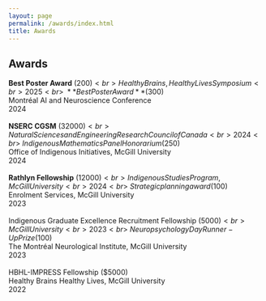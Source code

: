 ```yaml
---
layout: page
permalink: /awards/index.html
title: Awards
---
```


## Awards

**Best Poster Award** ($200)<br>Healthy Brains, Healthy Lives Symposium<br> 2025 <br> \
**Best Poster Award** ($300)<br>Montréal AI and Neuroscience Conference<br> 2024 <br> \
**NSERC CGSM** ($32000)<br>Natural Sciences and Engineering Research Council of Canada<br> 2024 <br>\
Indigenous Mathematics Panel Honorarium ($250)<br>Office of Indigenous Initiatives, McGill University<br> 2024 <br>\
**Rathlyn Fellowship** ($12000)<br>Indigenous Studies Program, McGill University<br> 2024 <br>\
Strategic planning award ($100)<br>Enrolment Services, McGill University<br> 2023 <br>\
Indigenous Graduate Excellence Recruitment Fellowship	($5000)<br> McGill University<br> 2023 <br>\
Neuropsychology Day Runner-Up Prize ($100)<br> The Montréal Neurological Institute, McGill University<br>  2023 <br>\
HBHL-IMPRESS Fellowship ($5000)<br>Healthy Brains Healthy Lives, McGill University<br>2022 <br>

<br>
